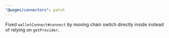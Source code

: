 ```yaml
---
"@wagmi/connectors": patch
---
```


Fixed `walletConnect#connect` by moving chain switch directly inside instead of relying on `getProvider`.
